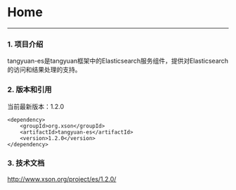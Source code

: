 # Home
------

### 1. 项目介绍

tangyuan-es是tangyuan框架中的Elasticsearch服务组件，提供对Elasticsearch的访问和结果处理的支持。

### 2. 版本和引用

当前最新版本：1.2.0

	<dependency>
	    <groupId>org.xson</groupId>
	    <artifactId>tangyuan-es</artifactId>
	    <version>1.2.0</version>
	</dependency>

### 3. 技术文档

<http://www.xson.org/project/es/1.2.0/>